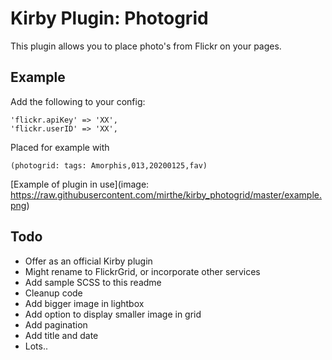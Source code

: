 # Kirby Plugin: Photogrid

This plugin allows you to place photo's from Flickr on your pages.

## Example 

Add the following to your config:

    'flickr.apiKey' => 'XX',
    'flickr.userID' => 'XX',

Placed for example with 

    (photogrid: tags: Amorphis,013,20200125,fav)

[Example of plugin in use](image: https://raw.githubusercontent.com/mirthe/kirby_photogrid/master/example.png)

## Todo

- Offer as an official Kirby plugin
- Might rename to FlickrGrid, or incorporate other services
- Add sample SCSS to this readme
- Cleanup code
- Add bigger image in lightbox
- Add option to display smaller image in grid
- Add pagination
- Add title and date
- Lots..
